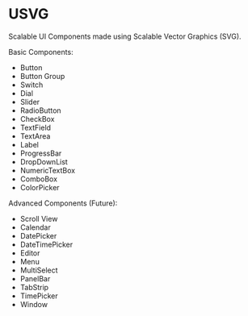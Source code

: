 USVG
====


Scalable UI Components made using Scalable Vector Graphics (SVG). 


Basic Components:
<ul>
	<li>Button</li>
	<li>Button Group</li>
	<li>Switch</li>
	<li>Dial</li>
	<li>Slider</li>
	<li>RadioButton</li>
	<li>CheckBox</li>
	<li>TextField</li>
	<li>TextArea</li>
	<li>Label</li>
	<li>ProgressBar</li>
	<li>DropDownList</li>
 	<li>NumericTextBox</li>
	<li>ComboBox</li>
	<li>ColorPicker</li>
</ul>

Advanced Components (Future):
<ul>
	<li>Scroll View</li>
    	<li>Calendar</li>
  	<li>DatePicker</li>
	<li>DateTimePicker</li>
   	<li>Editor</li>
    	<li>Menu</li>
    	<li>MultiSelect</li>
	<li>PanelBar</li>
    	<li>TabStrip</li>
    	<li>TimePicker</li>
    	<li>Window</li>
</ul>
